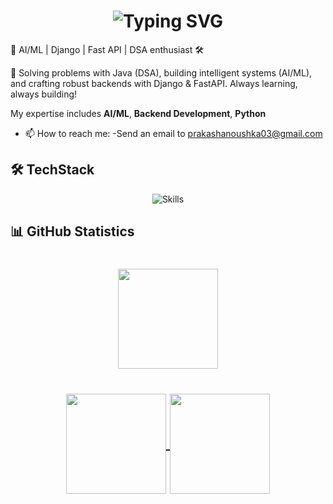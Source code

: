 <!-- Animated Header -->
<h1 align="center">
  <img src="https://readme-typing-svg.herokuapp.com?font=Workbench&size=25&letterSpacing=0.3rem&duration=4000&pause=500&center=true&vCenter=true&width=700&lines=Hi+There+%F0%9F%91%8B;I'm+Anoushka;Computer+Science+undergrad+at+BIT+MESRA" alt="Typing SVG" />
</h1



🚀 AI/ML | Django | Fast API | DSA enthusiast 🛠️
  
🐾 Solving problems with Java (DSA), building intelligent systems (AI/ML), and crafting robust backends with Django & FastAPI. Always learning, always building!
  
  My expertise includes <b>AI/ML</b>, <b>Backend Development</b>, <b>Python</b>
</p>

- 📫 How to reach me: 
  -Send an email to prakashanoushka03@gmail.com


## 🛠️ TechStack

<div align="center">
  <img src="https://skillicons.dev/icons?i=python,c,cpp,html,css,opencv,tensorflow,PyTorch,Mediapipe,java,javascript&theme=dark" alt="Skills"><br>
  
</div>


## 📊 GitHub Statistics
<h1 align=center>

<a href="https://github.com/anuraghazra/github-readme-stats">
  <img height=160 align="center" src="https://github-profile-summary-cards.vercel.app/api/cards/profile-details?username=anoushka0303&theme=codeSTACKr" />
</a>
</h1>
<h1 align=center>
<a href="https://github.com/anuraghazra/github-readme-stats">
  <img height=160 align="center" src="https://github-readme-stats.vercel.app/api?username=anoushka0303&theme=codeSTACKr&show_icons=true&hide_border=true&count_private=true" />
</a>
<a href="https://github.com/anuraghazra/convoychat">
  <img height=160 align="center" src="https://github-readme-stats.vercel.app/api/top-langs/?username=anoushka0303&theme=codeSTACKr&show_icons=true&hide_border=true&layout=compact" />
</a>
</h1>
